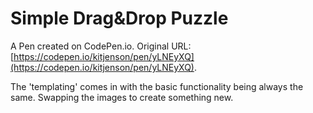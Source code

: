 # Simple Drag&Drop Puzzle

A Pen created on CodePen.io. Original URL: [https://codepen.io/kitjenson/pen/yLNEyXQ](https://codepen.io/kitjenson/pen/yLNEyXQ).

The 'templating' comes in with the basic functionality being always the same. Swapping the images to create something new.
